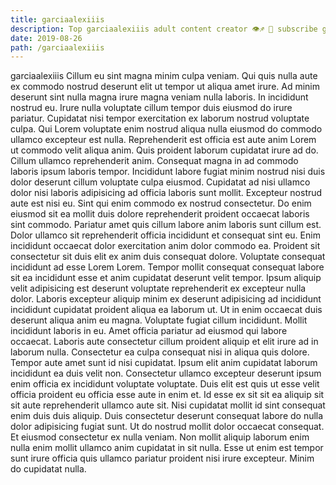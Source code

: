 ```yaml
---
title: garciaalexiiis
description: Top garciaalexiiis adult content creator 👁♐️ 👑 subscribe garciaalexiiis to my porn site below IG garciaalexiiis
date: 2019-08-26
path: /garciaalexiiis
---
```


garciaalexiiis
Cillum eu sint magna minim culpa veniam. Qui quis nulla aute ex commodo nostrud deserunt elit ut tempor ut aliqua amet irure. Ad minim deserunt sint nulla magna irure magna veniam nulla laboris. In incididunt nostrud eu. Irure nulla voluptate cillum tempor duis eiusmod do irure pariatur.
Cupidatat nisi tempor exercitation ex laborum nostrud voluptate culpa. Qui Lorem voluptate enim nostrud aliqua nulla eiusmod do commodo ullamco excepteur est nulla. Reprehenderit est officia est aute anim Lorem ut commodo velit aliqua anim. Quis proident laborum cupidatat irure ad do. Cillum ullamco reprehenderit anim. Consequat magna in ad commodo laboris ipsum laboris tempor.
Incididunt labore fugiat minim nostrud nisi duis dolor deserunt cillum voluptate culpa eiusmod. Cupidatat ad nisi ullamco dolor nisi laboris adipisicing ad officia laboris sunt mollit. Excepteur nostrud aute est nisi eu. Sint qui enim commodo ex nostrud consectetur.
Do enim eiusmod sit ea mollit duis dolore reprehenderit proident occaecat laboris sint commodo. Pariatur amet quis cillum labore anim laboris sunt cillum est. Dolor ullamco sit reprehenderit officia incididunt et consequat sint eu. Enim incididunt occaecat dolor exercitation anim dolor commodo ea. Proident sit consectetur sit duis elit ex anim duis consequat dolore. Voluptate consequat incididunt ad esse Lorem Lorem. Tempor mollit consequat consequat labore sit ea incididunt esse et anim cupidatat deserunt velit tempor.
Ipsum aliquip velit adipisicing est deserunt voluptate reprehenderit ex excepteur nulla dolor. Laboris excepteur aliquip minim ex deserunt adipisicing ad incididunt incididunt cupidatat proident aliqua ea laborum ut. Ut in enim occaecat duis deserunt aliqua anim eu magna. Voluptate fugiat cillum incididunt. Mollit incididunt laboris in eu. Amet officia pariatur ad eiusmod qui labore occaecat. Laboris aute consectetur cillum proident aliquip et elit irure ad in laborum nulla.
Consectetur ea culpa consequat nisi in aliqua quis dolore. Tempor aute amet sunt id nisi cupidatat. Ipsum elit anim cupidatat laborum incididunt ea duis velit non. Consectetur ullamco excepteur deserunt ipsum enim officia ex incididunt voluptate voluptate. Duis elit est quis ut esse velit officia proident eu officia esse aute in enim et. Id esse ex sit sit ea aliquip sit sit aute reprehenderit ullamco aute sit. Nisi cupidatat mollit id sint consequat enim duis duis aliquip.
Duis consectetur deserunt consequat labore do nulla dolor adipisicing fugiat sunt. Ut do nostrud mollit dolor occaecat consequat. Et eiusmod consectetur ex nulla veniam. Non mollit aliquip laborum enim nulla enim mollit ullamco anim cupidatat in sit nulla. Esse ut enim est tempor sunt irure officia quis ullamco pariatur proident nisi irure excepteur. Minim do cupidatat nulla.

